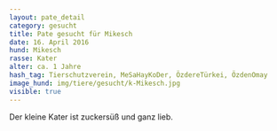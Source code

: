 ```yaml
---
layout: pate_detail
category: gesucht
title: Pate gesucht für Mikesch
date: 16. April 2016
hund: Mikesch
rasse: Kater
alter: ca. 1 Jahre
hash_tag: Tierschutzverein, MeSaHayKoDer, ÖzdereTürkei, ÖzdenOmay
image_hund: img/tiere/gesucht/k-Mikesch.jpg
visible: true
---
```


Der kleine Kater ist zuckersüß und ganz lieb.
